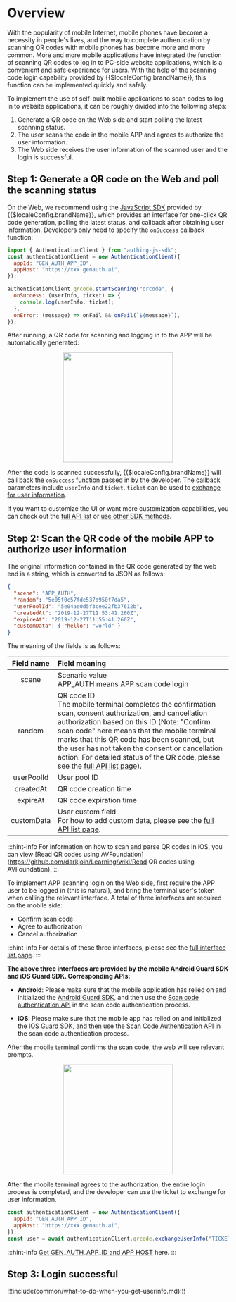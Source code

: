 # Overview

<LastUpdated/>

With the popularity of mobile Internet, mobile phones have become a necessity in people's lives, and the way to complete authentication by scanning QR codes with mobile phones has become more and more common. More and more mobile applications have integrated the function of scanning QR codes to log in to PC-side website applications, which is a convenient and safe experience for users. With the help of the scanning code login capability provided by {{$localeConfig.brandName}}, this function can be implemented quickly and safely.

To implement the use of self-built mobile applications to scan codes to log in to website applications, it can be roughly divided into the following steps:

1. Generate a QR code on the Web side and start polling the latest scanning status.
2. The user scans the code in the mobile APP and agrees to authorize the user information.
3. The Web side receives the user information of the scanned user and the login is successful.

## Step 1: Generate a QR code on the Web and poll the scanning status

On the Web, we recommend using the [JavaScript SDK](/reference/sdk-for-node/authentication/QrCodeAuthenticationClient.md) provided by {{$localeConfig.brandName}}, which provides an interface for one-click QR code generation, polling the latest status, and callback after obtaining user information. Developers only need to specify the `onSuccess` callback function:

```js
import { AuthenticationClient } from "authing-js-sdk";
const authenticationClient = new AuthenticationClient({
  appId: "GEN_AUTH_APP_ID",
  appHost: "https://xxx.genauth.ai",
});

authenticationClient.qrcode.startScanning("qrcode", {
  onSuccess: (userInfo, ticket) => {
    console.log(userInfo, ticket);
  },
  onError: (message) => onFail && onFail(`${message}`),
});
```

After running, a QR code for scanning and logging in to the APP will be automatically generated:

<img src="https://cdn.genauth.ai/blog/image%20%28619%29.png" style="display:block;margin: 0 auto;" height="250">

After the code is scanned successfully, {{$localeConfig.brandName}} will call back the `onSuccess` function passed in by the developer. The callback parameters include `userInfo` and `ticket`. `ticket` can be used to [exchange for user information](./full-api-list.md#Use-ticket-to-exchange-for-user-information).

If you want to customize the UI or want more customization capabilities, you can check out the [full API list](./full-api-list.md) or [use other SDK methods](/reference/sdk-for-node/authentication/QrCodeAuthenticationClient.md).

## Step 2: Scan the QR code of the mobile APP to authorize user information

The original information contained in the QR code generated by the web end is a string, which is converted to JSON as follows:

```json
{
  "scene": "APP_AUTH",
  "random": "5e05f0c57fde537d950f7da5",
  "userPoolId": "5e04ae0d5f3cee22fb37612b",
  "createdAt": "2019-12-27T11:53:41.260Z",
  "expireAt": "2019-12-27T11:55:41.260Z",
  "customData": { "hello": "world" }
}
```

The meaning of the fields is as follows:

| Field name | Field meaning                                                                                                                                                                                                                                                                                                                                                                                                    |
| :--------: | :--------------------------------------------------------------------------------------------------------------------------------------------------------------------------------------------------------------------------------------------------------------------------------------------------------------------------------------------------------------------------------------------------------------- |
|   scene    | Scenario value</br>APP_AUTH means APP scan code login                                                                                                                                                                                                                                                                                                                                                            |
|   random   | QR code ID</br>The mobile terminal completes the confirmation scan, consent authorization, and cancellation authorization based on this ID (Note: "Confirm scan code" here means that the mobile terminal marks that this QR code has been scanned, but the user has not taken the consent or cancellation action. For detailed status of the QR code, please see the [full API list page](./full-api-list.md)). |
| userPoolId | User pool ID                                                                                                                                                                                                                                                                                                                                                                                                     |
| createdAt  | QR code creation time                                                                                                                                                                                                                                                                                                                                                                                            |
|  expireAt  | QR code expiration time                                                                                                                                                                                                                                                                                                                                                                                          |
| customData | User custom field</br>For how to add custom data, please see the [full API list page](./full-api-list.md).                                                                                                                                                                                                                                                                                                       |

:::hint-info
For information on how to scan and parse QR codes in iOS, you can view [Read QR codes using AVFoundation](https://github.com/darkjoin/Learning/wiki/Read QR codes using AVFoundation).
:::

To implement APP scanning login on the Web side, first require the APP user to be logged in (this is natural), and bring the terminal user's token when calling the relevant interface. A total of three interfaces are required on the mobile side:

- Confirm scan code
- Agree to authorization
- Cancel authorization

:::hint-info
For details of these three interfaces, please see the [full interface list page](./full-api-list.md).
:::

**The above three interfaces are provided by the mobile Android Guard SDK and iOS Guard SDK. Corresponding APIs:**

- **Android**: Please make sure that the mobile application has relied on and initialized the [Android Guard SDK](https://docs.genauth.ai/reference/sdk-for-android/), and then use the [Scan code authentication API](https://docs.genauth.ai/reference/sdk-for-android/apis/scan/) in the scan code authentication process.

- **iOS**: Please make sure that the mobile app has relied on and initialized the [IOS Guard SDK](https://docs.genauth.ai/reference/sdk-for-ios/), and then use the [Scan Code Authentication API](https://docs.genauth.ai/reference/sdk-for-ios/apis/scan/) in the scan code authentication process.

After the mobile terminal confirms the scan code, the web will see relevant prompts.

<img src="https://cdn.genauth.ai/blog/image%20%28579%29.png" style="display:block;margin: 0 auto;" height="250">

After the mobile terminal agrees to the authorization, the entire login process is completed, and the developer can use the ticket to exchange for user information.

```javascript
const authenticationClient = new AuthenticationClient({
  appId: "GEN_AUTH_APP_ID",
  appHost: "https://xxx.genauth.ai",
});
const user = await authenticationClient.qrcode.exchangeUserInfo("TICKET");
```

:::hint-info
[Get GEN_AUTH_APP_ID and APP HOST](https://docs.genauth.ai/guides/app-new/create-app/app-configuration.html) here.
:::

## Step 3: Login successful

!!!include(common/what-to-do-when-you-get-userinfo.md)!!!
